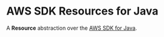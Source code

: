 # AWS SDK Resources for Java

A **Resource** abstraction over the [AWS SDK for Java][sdk].

[sdk]: https://github.com/aws/aws-sdk-java
